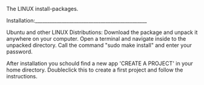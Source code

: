 The LINUX install-packages.

Installation:______________________________________________

Ubuntu and other LINUX Distributions:
Download the package and unpack it anywhere on your computer.
Open a terminal and navigate inside to the unpacked directory.
Call the command "sudo make install" and enter your password.

After installation you schould find a new app 'CREATE A PROJECT' in your home directory.
Doubleclick this to create a first project and follow the instructions.

